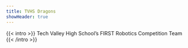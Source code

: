 ```yaml
---
title: TVHS Dragons
showHeader: true
---
```


{{< intro >}}
Tech Valley High School’s FIRST Robotics Competition Team
{{< /intro >}}
